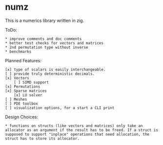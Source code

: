 # numz

This is a numerics library written in zig.

ToDo:

    * improve comments and doc comments
    * better test checks for vectors and matrices
    * 2nd permutation type without inverse
    * benchmarks 

Planned Features:

    [x] type of scalars is easily interchangeable.
    [ ] provide truly deterministic decimals.
    [x] Vectors
        [ ] SIMD support
    [x] Permutations
    [x] Sparse matrices
        [x] LU solver
    [ ] Meshes
    [ ] PDE toolbox
    [ ] visualization options, for a start a CLI print

Design Choices:

    * functions on structs (like vectors and matrices) only take an allocator as an argument if the result has to be freed. If a struct is supposed to support "inplace" operations that need allocation, the struct has to store its allocator.

